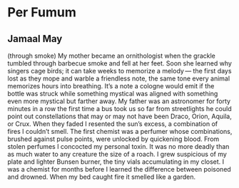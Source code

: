# Per Fumum
## Jamaal May
(through smoke)
My mother became an ornithologist
when the grackle tumbled through barbecue smoke
and fell at her feet. Soon she learned
why singers cage birds; it can take weeks
to memorize a melody —
the first days lost as they mope
and warble a friendless note,
the same tone every animal memorizes
hours into breathing. It’s a note
a cologne would emit if the bottle was struck
while something mystical was aligned
with something even more mystical
but farther away. My father was an astronomer
for forty minutes in a row
the first time a bus took us so far
from streetlights he could point out constellations
that may or may not have been Draco,
Orion, Aquila, or Crux.
When they faded I resented the sun’s excess,
a combination of fires I couldn’t smell.
The first chemist was a perfumer
whose combinations, brushed
against pulse points, were unlocked
by quickening blood. From stolen perfumes
I concocted my personal toxin.
It was no more deadly than as much water
to any creature the size of a roach. I grew suspicious
of my plate and lighter Bunsen burner,
the tiny vials accumulating in my closet.
I was a chemist for months
before I learned the difference
between poisoned and drowned.
When my bed caught fire
it smelled like a garden.